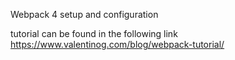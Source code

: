 Webpack 4 setup and configuration

tutorial can be found in the following link
https://www.valentinog.com/blog/webpack-tutorial/

